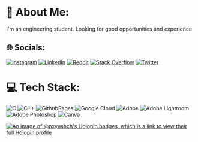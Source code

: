# 💫 About Me:
I'm an engineering student. Looking for good opportunities and experience 


## 🌐 Socials:
[![Instagram](https://img.shields.io/badge/Instagram-%23E4405F.svg?logo=Instagram&logoColor=white)](https://instagram.com/pxyushch ) [![LinkedIn](https://img.shields.io/badge/LinkedIn-%230077B5.svg?logo=linkedin&logoColor=white)](https://linkedin.com/in/piyush-chauhan-8a02a0251) [![Reddit](https://img.shields.io/badge/Reddit-%23FF4500.svg?logo=Reddit&logoColor=white)](https://reddit.com/user/pxyushch ) [![Stack Overflow](https://img.shields.io/badge/-Stackoverflow-FE7A16?logo=stack-overflow&logoColor=white)](https://stackoverflow.com/users/22742699) [![Twitter](https://img.shields.io/badge/Twitter-%231DA1F2.svg?logo=Twitter&logoColor=white)](https://twitter.com/pxyushch) 

# 💻 Tech Stack:
![C](https://img.shields.io/badge/c-%2300599C.svg?style=for-the-badge&logo=c&logoColor=white) ![C++](https://img.shields.io/badge/c++-%2300599C.svg?style=for-the-badge&logo=c%2B%2B&logoColor=white) ![GithubPages](https://img.shields.io/badge/github%20pages-121013?style=for-the-badge&logo=github&logoColor=white) ![Google Cloud](https://img.shields.io/badge/GoogleCloud-%234285F4.svg?style=for-the-badge&logo=google-cloud&logoColor=white) ![Adobe](https://img.shields.io/badge/adobe-%23FF0000.svg?style=for-the-badge&logo=adobe&logoColor=white) ![Adobe Lightroom](https://img.shields.io/badge/Adobe%20Lightroom-31A8FF.svg?style=for-the-badge&logo=Adobe%20Lightroom&logoColor=white) ![Adobe Photoshop](https://img.shields.io/badge/adobe%20photoshop-%2331A8FF.svg?style=for-the-badge&logo=adobe%20photoshop&logoColor=white) ![Canva](https://img.shields.io/badge/Canva-%2300C4CC.svg?style=for-the-badge&logo=Canva&logoColor=white)

[![An image of @pxyushch's Holopin badges, which is a link to view their full Holopin profile](https://holopin.me/pxyushch)](https://holopin.io/@pxyushch)

<!---
pxyushch/pxyushch is a ✨ special ✨ repository because its `README.md` (this file) appears on your GitHub profile.
You can click the Preview link to take a look at your changes.
--->
